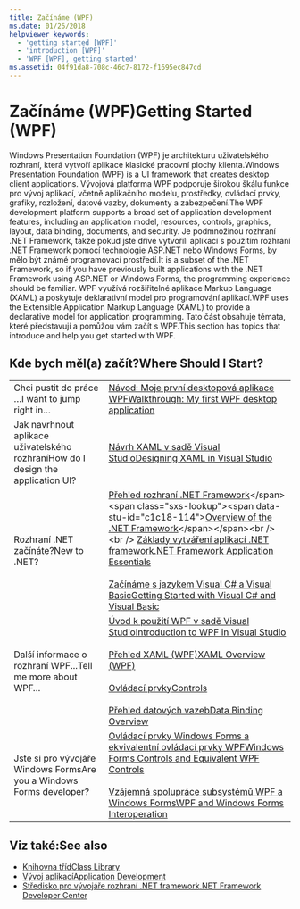 ```yaml
---
title: Začínáme (WPF)
ms.date: 01/26/2018
helpviewer_keywords:
  - 'getting started [WPF]'
  - 'introduction [WPF]'
  - 'WPF [WPF], getting started'
ms.assetid: 04f91da8-708c-46c7-8172-f1695ec847cd
---
```

# <a name="getting-started-wpf"></a><span data-ttu-id="c1c18-102">Začínáme (WPF)</span><span class="sxs-lookup"><span data-stu-id="c1c18-102">Getting Started (WPF)</span></span>
<span data-ttu-id="c1c18-103">Windows Presentation Foundation (WPF) je architekturu uživatelského rozhraní, která vytvoří aplikace klasické pracovní plochy klienta.</span><span class="sxs-lookup"><span data-stu-id="c1c18-103">Windows Presentation Foundation (WPF) is a UI framework that creates desktop client applications.</span></span> <span data-ttu-id="c1c18-104">Vývojová platforma WPF podporuje širokou škálu funkce pro vývoj aplikací, včetně aplikačního modelu, prostředky, ovládací prvky, grafiky, rozložení, datové vazby, dokumenty a zabezpečení.</span><span class="sxs-lookup"><span data-stu-id="c1c18-104">The WPF development platform supports a broad set of application development features, including an application model, resources, controls, graphics, layout, data binding, documents, and security.</span></span> <span data-ttu-id="c1c18-105">Je podmnožinou rozhraní .NET Framework, takže pokud jste dříve vytvořili aplikací s použitím rozhraní .NET Framework pomocí technologie ASP.NET nebo Windows Forms, by mělo být známé programovací prostředí.</span><span class="sxs-lookup"><span data-stu-id="c1c18-105">It is a subset of the .NET Framework, so if you have previously built applications with the .NET Framework using ASP.NET or Windows Forms, the programming experience should be familiar.</span></span> <span data-ttu-id="c1c18-106">WPF využívá rozšiřitelné aplikace Markup Language (XAML) a poskytuje deklarativní model pro programování aplikací.</span><span class="sxs-lookup"><span data-stu-id="c1c18-106">WPF uses the Extensible Application Markup Language (XAML) to provide a declarative model for application programming.</span></span> <span data-ttu-id="c1c18-107">Tato část obsahuje témata, které představují a pomůžou vám začít s WPF.</span><span class="sxs-lookup"><span data-stu-id="c1c18-107">This section has topics that introduce and help you get started with WPF.</span></span>  
  
## <a name="where-should-i-start"></a><span data-ttu-id="c1c18-108">Kde bych měl(a) začít?</span><span class="sxs-lookup"><span data-stu-id="c1c18-108">Where Should I Start?</span></span>  
  
|||  
|-|-|  
|<span data-ttu-id="c1c18-109">Chci pustit do práce …</span><span class="sxs-lookup"><span data-stu-id="c1c18-109">I want to jump right in…</span></span>|[<span data-ttu-id="c1c18-110">Návod: Moje první desktopová aplikace WPF</span><span class="sxs-lookup"><span data-stu-id="c1c18-110">Walkthrough: My first WPF desktop application</span></span>](../../../../docs/framework/wpf/getting-started/walkthrough-my-first-wpf-desktop-application.md)|  
|<span data-ttu-id="c1c18-111">Jak navrhnout aplikace uživatelského rozhraní</span><span class="sxs-lookup"><span data-stu-id="c1c18-111">How do I design the application UI?</span></span>|[<span data-ttu-id="c1c18-112">Návrh XAML v sadě Visual Studio</span><span class="sxs-lookup"><span data-stu-id="c1c18-112">Designing XAML in Visual Studio</span></span>](/visualstudio/designers/designing-xaml-in-visual-studio)|  
|<span data-ttu-id="c1c18-113">Rozhraní .NET začínáte?</span><span class="sxs-lookup"><span data-stu-id="c1c18-113">New to .NET?</span></span>|<span data-ttu-id="c1c18-114">[Přehled rozhraní .NET Framework](https://msdn.microsoft.com/library/zw4w595w\(v=vs.140\).aspx)</span><span class="sxs-lookup"><span data-stu-id="c1c18-114">[Overview of the .NET Framework](https://msdn.microsoft.com/library/zw4w595w\(v=vs.140\).aspx)</span></span><br /><br /> [<span data-ttu-id="c1c18-115">Základy vytváření aplikací .NET framework</span><span class="sxs-lookup"><span data-stu-id="c1c18-115">.NET Framework Application Essentials</span></span>](../../../../docs/standard/application-essentials.md)<br /><br /> [<span data-ttu-id="c1c18-116">Začínáme s jazykem Visual C# a Visual Basic</span><span class="sxs-lookup"><span data-stu-id="c1c18-116">Getting Started with Visual C# and Visual Basic</span></span>](/visualstudio/ide/getting-started-with-visual-csharp-and-visual-basic)|  
|<span data-ttu-id="c1c18-117">Další informace o rozhraní WPF...</span><span class="sxs-lookup"><span data-stu-id="c1c18-117">Tell me more about WPF…</span></span>|[<span data-ttu-id="c1c18-118">Úvod k použití WPF v sadě Visual Studio</span><span class="sxs-lookup"><span data-stu-id="c1c18-118">Introduction to WPF in Visual Studio</span></span>](../../../../docs/framework/wpf/getting-started/introduction-to-wpf-in-vs.md)<br /><br /> [<span data-ttu-id="c1c18-119">Přehled XAML (WPF)</span><span class="sxs-lookup"><span data-stu-id="c1c18-119">XAML Overview (WPF)</span></span>](../../../../docs/framework/wpf/advanced/xaml-overview-wpf.md)<br /><br /> [<span data-ttu-id="c1c18-120">Ovládací prvky</span><span class="sxs-lookup"><span data-stu-id="c1c18-120">Controls</span></span>](../../../../docs/framework/wpf/controls/index.md)<br /><br /> [<span data-ttu-id="c1c18-121">Přehled datových vazeb</span><span class="sxs-lookup"><span data-stu-id="c1c18-121">Data Binding Overview</span></span>](../../../../docs/framework/wpf/data/data-binding-overview.md)|  
|<span data-ttu-id="c1c18-122">Jste si pro vývojáře Windows Forms</span><span class="sxs-lookup"><span data-stu-id="c1c18-122">Are you a Windows Forms developer?</span></span>|[<span data-ttu-id="c1c18-123">Ovládací prvky Windows Forms a ekvivalentní ovládací prvky WPF</span><span class="sxs-lookup"><span data-stu-id="c1c18-123">Windows Forms Controls and Equivalent WPF Controls</span></span>](../../../../docs/framework/wpf/advanced/windows-forms-controls-and-equivalent-wpf-controls.md)<br /><br /> [<span data-ttu-id="c1c18-124">Vzájemná spolupráce subsystémů WPF a Windows Forms</span><span class="sxs-lookup"><span data-stu-id="c1c18-124">WPF and Windows Forms Interoperation</span></span>](../../../../docs/framework/wpf/advanced/wpf-and-windows-forms-interoperation.md)|  
  
## <a name="see-also"></a><span data-ttu-id="c1c18-125">Viz také:</span><span class="sxs-lookup"><span data-stu-id="c1c18-125">See also</span></span>
- [<span data-ttu-id="c1c18-126">Knihovna tříd</span><span class="sxs-lookup"><span data-stu-id="c1c18-126">Class Library</span></span>](../../../../docs/framework/wpf/class-library-wpf.md)
- [<span data-ttu-id="c1c18-127">Vývoj aplikací</span><span class="sxs-lookup"><span data-stu-id="c1c18-127">Application Development</span></span>](../../../../docs/framework/wpf/app-development/index.md)
- [<span data-ttu-id="c1c18-128">Středisko pro vývojáře rozhraní .NET framework</span><span class="sxs-lookup"><span data-stu-id="c1c18-128">.NET Framework Developer Center</span></span>](https://www.microsoft.com/net)
